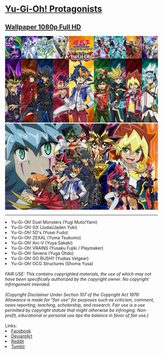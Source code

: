 <h1>
    <a href="https://lancenacabuan.tumblr.com/post/709575256436817920/yu-gi-oh-protagonists-wallpaper-1080p-full-hd">
        Yu-Gi-Oh! Protagonists
    </a>
</h1>
<h2>
    <a href="https://lancenacabuan.tumblr.com/post/709575256436817920/yu-gi-oh-protagonists-wallpaper-1080p-full-hd">
        Wallpaper 1080p Full HD
    </a>
</h2>
<a href="https://raw.githubusercontent.com/lancenacabuan/ygo-protags/main/ygo-protags.jpg">
    <img src="https://raw.githubusercontent.com/lancenacabuan/ygo-protags/main/ygo-protags.jpg">
</a>
<br>
<a href="https://raw.githubusercontent.com/lancenacabuan/ygo-protags/main/ygo-protags-vector.jpg">
    <img src="https://raw.githubusercontent.com/lancenacabuan/ygo-protags/main/ygo-protags-vector.jpg">
</a>
<hr>
<li>Yu-Gi-Oh! Duel Monsters (Yugi Muto/Yami)</li>
<li>Yu-Gi-Oh! GX (Judai/Jaden Yuki)</li>
<li>Yu-Gi-Oh! 5D's (Yusei Fudo)</li>
<li>Yu-Gi-Oh! ZEXAL (Yuma Tsukumo)</li>
<li>Yu-Gi-Oh! Arc-V (Yuya Sakaki)</li>
<li>Yu-Gi-Oh! VRAINS (Yusaku Fujiki / Playmaker)</li>
<li>Yu-Gi-Oh! Sevens (Yuga Ohdo)</li>
<li>Yu-Gi-Oh! GO RUSH!! (Yudias Velgear)</li>
<li>Yu-Gi-Oh! OCG Structures (Shoma Yusa)</li>
<br>
<i>
FAIR USE: This contains copyrighted materials, the use of which may not have been specifically authorized by the copyright owner. No copyright infringement intended.
<br>
<br>
(Copyright Disclaimer Under Section 107 of the Copyright Act 1976: Allowance is made for "fair use" for purposes such as criticism, comment, news reporting, teaching, scholarship, and research. Fair use is a use permitted by copyright statute that might otherwise be infringing. Non-profit, educational or personal use tips the balance in favor of fair use.)
</i>
<br>
<br>
Links:
<li><a href="https://www.facebook.com/lancenacabuan/posts/pfbid02rPga39h7NDrWTCjFe46ackmKvGruTZWxk3jTeDLGy9z8HzxbPHkA77qhRSKC7r6Jl">Facebook</a></li>
<li><a href="https://www.deviantart.com/c4lance/art/Yu-Gi-Oh-Protagonists-Wallpaper-948790915">DeviantArt</a></li>
<li><a href="https://www.reddit.com/r/yugioh/comments/10xtz0g/yugioh_protagonists_wallpaper_hd/">Reddit</a></li>
<li><a href="https://lancenacabuan.tumblr.com/post/709575256436817920/yu-gi-oh-protagonists-wallpaper-1080p-full-hd">Tumblr</a></li>
